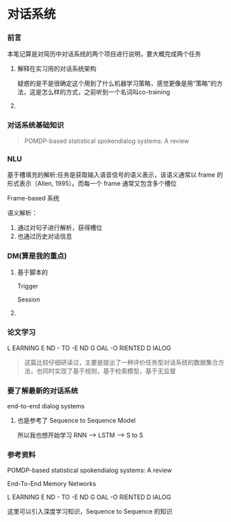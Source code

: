 # 对话系统

### 前言

本笔记算是对简历中对话系统的两个项目进行说明，要大概完成两个任务

1. 解释在实习用的对话系统架构

   疑惑的是不是很确定这个用到了什么机器学习策略，感觉更像是用“策略”的方法，这是怎么样的方式，之前听到一个名词叫co-training

2. ​

### 对话系统基础知识

> POMDP-based statistical spokendialog systems: A review



### NLU

基于槽填充的解析:任务是获取输入语音信号的语义表示，该语义通常以 frame 的形式表示（Allen, 1995）。而每一个 frame 通常又包含多个槽位

Frame-based 系统

语义解析：

1. 通过对句子进行解析，获得槽位
2. 也通过历史对话信息



### DM(算是我的重点)

1. 基于脚本的

   Trigger

   Session

2. ​

### 论文学习

L EARNING E ND - TO -E ND G OAL -O RIENTED D IALOG

> 这篇比较仔细研读过，主要是提出了一种评价任务型对话系统的数据集合方法，也同时实现了基于规则，基于检索模型，基于无监督

### 要了解最新的对话系统

end-to-end dialog systems

1. 也是参考了 Sequence to Sequence Model

   所以我也想开始学习 RNN —> LSTM —> S to S





### 参考资料

POMDP-based statistical spokendialog systems: A review

End-To-End Memory Networks

L EARNING E ND - TO -E ND G OAL -O RIENTED D IALOG





这里可以引入深度学习知识，Sequence to Sequence 的知识